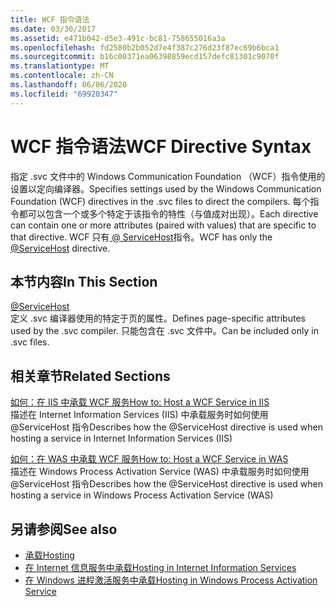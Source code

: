 ```yaml
---
title: WCF 指令语法
ms.date: 03/30/2017
ms.assetid: e471b042-d5e3-491c-bc81-758655016a3a
ms.openlocfilehash: fd2580b2b052d7e4f387c276d23f87ec69b6bca1
ms.sourcegitcommit: b16c00371ea06398859ecd157defc81301c9070f
ms.translationtype: MT
ms.contentlocale: zh-CN
ms.lasthandoff: 06/06/2020
ms.locfileid: "69920347"
---
```

# <a name="wcf-directive-syntax"></a><span data-ttu-id="a6e09-102">WCF 指令语法</span><span class="sxs-lookup"><span data-stu-id="a6e09-102">WCF Directive Syntax</span></span>
<span data-ttu-id="a6e09-103">指定 .svc 文件中的 Windows Communication Foundation （WCF）指令使用的设置以定向编译器。</span><span class="sxs-lookup"><span data-stu-id="a6e09-103">Specifies settings used by the Windows Communication Foundation (WCF) directives in the .svc files to direct the compilers.</span></span> <span data-ttu-id="a6e09-104">每个指令都可以包含一个或多个特定于该指令的特性（与值成对出现）。</span><span class="sxs-lookup"><span data-stu-id="a6e09-104">Each directive can contain one or more attributes (paired with values) that are specific to that directive.</span></span> <span data-ttu-id="a6e09-105">WCF 只有[ \@ ServiceHost](servicehost.md)指令。</span><span class="sxs-lookup"><span data-stu-id="a6e09-105">WCF has only the [\@ServiceHost](servicehost.md) directive.</span></span>  
  
## <a name="in-this-section"></a><span data-ttu-id="a6e09-106">本节内容</span><span class="sxs-lookup"><span data-stu-id="a6e09-106">In This Section</span></span>  
 [@ServiceHost](servicehost.md)  
 <span data-ttu-id="a6e09-107">定义 .svc 编译器使用的特定于页的属性。</span><span class="sxs-lookup"><span data-stu-id="a6e09-107">Defines page-specific attributes used by the .svc compiler.</span></span> <span data-ttu-id="a6e09-108">只能包含在 .svc 文件中。</span><span class="sxs-lookup"><span data-stu-id="a6e09-108">Can be included only in .svc files.</span></span>  
  
## <a name="related-sections"></a><span data-ttu-id="a6e09-109">相关章节</span><span class="sxs-lookup"><span data-stu-id="a6e09-109">Related Sections</span></span>  
 [<span data-ttu-id="a6e09-110">如何：在 IIS 中承载 WCF 服务</span><span class="sxs-lookup"><span data-stu-id="a6e09-110">How to: Host a WCF Service in IIS</span></span>](../../../wcf/feature-details/how-to-host-a-wcf-service-in-iis.md)  
 <span data-ttu-id="a6e09-111">描述在 Internet Information Services (IIS) 中承载服务时如何使用 @ServiceHost 指令</span><span class="sxs-lookup"><span data-stu-id="a6e09-111">Describes how the @ServiceHost directive is used when hosting a service in Internet Information Services (IIS)</span></span>  
  
 [<span data-ttu-id="a6e09-112">如何：在 WAS 中承载 WCF 服务</span><span class="sxs-lookup"><span data-stu-id="a6e09-112">How to: Host a WCF Service in WAS</span></span>](../../../wcf/feature-details/how-to-host-a-wcf-service-in-was.md)  
 <span data-ttu-id="a6e09-113">描述在 Windows Process Activation Service (WAS) 中承载服务时如何使用 @ServiceHost 指令</span><span class="sxs-lookup"><span data-stu-id="a6e09-113">Describes how the @ServiceHost directive is used when hosting a service in Windows Process Activation Service (WAS)</span></span>  
  
## <a name="see-also"></a><span data-ttu-id="a6e09-114">另请参阅</span><span class="sxs-lookup"><span data-stu-id="a6e09-114">See also</span></span>

- [<span data-ttu-id="a6e09-115">承载</span><span class="sxs-lookup"><span data-stu-id="a6e09-115">Hosting</span></span>](../../../wcf/feature-details/hosting.md)
- [<span data-ttu-id="a6e09-116">在 Internet 信息服务中承载</span><span class="sxs-lookup"><span data-stu-id="a6e09-116">Hosting in Internet Information Services</span></span>](../../../wcf/feature-details/hosting-in-internet-information-services.md)
- [<span data-ttu-id="a6e09-117">在 Windows 进程激活服务中承载</span><span class="sxs-lookup"><span data-stu-id="a6e09-117">Hosting in Windows Process Activation Service</span></span>](../../../wcf/feature-details/hosting-in-windows-process-activation-service.md)
